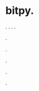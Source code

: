 # bitpy.
.
.
.
.












.






















































.
























.



























.

















































































.

























